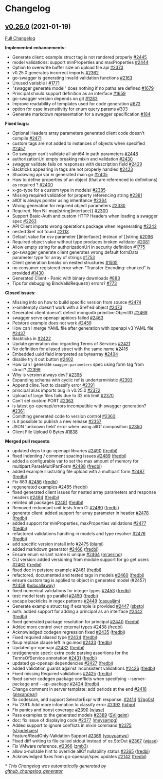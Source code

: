 # Changelog

## [v0.26.0](https://github.com/thetreep/go-swagger/tree/v0.26.0) (2021-01-19)

[Full Changelog](https://github.com/thetreep/go-swagger/compare/v0.25.0...v0.26.0)

**Implemented enhancements:**

- Generate client: example struct tag is not rendered properly [\#2445](https://github.com/thetreep/go-swagger/issues/2445)
- model validations: support minProperties and maxProperties [\#2444](https://github.com/thetreep/go-swagger/issues/2444)
- Option to overwrite buffer size on upload file api  [\#2373](https://github.com/thetreep/go-swagger/issues/2373)
- v0.25.0 generates incorrect imports [\#2362](https://github.com/thetreep/go-swagger/issues/2362)
- go-swagger is generating invalid validation functions [\#2163](https://github.com/thetreep/go-swagger/issues/2163)
- Unused variable i [\#1771](https://github.com/thetreep/go-swagger/issues/1771)
- "swagger generate model" does nothing if no paths are defined [\#1679](https://github.com/thetreep/go-swagger/issues/1679)
- Principal should support definition as an interface [\#1659](https://github.com/thetreep/go-swagger/issues/1659)
- go-swagger version depends on git [\#1283](https://github.com/thetreep/go-swagger/issues/1283)
- Improve readability of templates used for code generation [\#673](https://github.com/thetreep/go-swagger/issues/673)
- option for case insensitivity for enum query params [\#303](https://github.com/thetreep/go-swagger/issues/303)
- Generate markdown representation for a swagger specification [\#184](https://github.com/thetreep/go-swagger/issues/184)

**Fixed bugs:**

- Optional Headers array parameters generated client code doesn't compile [\#2471](https://github.com/thetreep/go-swagger/issues/2471)
- custom tags are not added to instances of objects when specified [\#2457](https://github.com/thetreep/go-swagger/issues/2457)
- Go swagger can't validate all uint64 in path parameters [\#2448](https://github.com/thetreep/go-swagger/issues/2448)
- authorizationUrl empty breaking mixin and validation [\#2430](https://github.com/thetreep/go-swagger/issues/2430)
- swagger validate fails on responses with description field [\#2429](https://github.com/thetreep/go-swagger/issues/2429)
- Backticks appearing in tags are not properly handled [\#2423](https://github.com/thetreep/go-swagger/issues/2423)
- Shadowing api var in generated main.go [\#2405](https://github.com/thetreep/go-swagger/issues/2405)
- How to define properties of an object \(that are referenced to definitions\) as required ? [\#2400](https://github.com/thetreep/go-swagger/issues/2400)
- x-go-type for a custom type in models/ [\#2385](https://github.com/thetreep/go-swagger/issues/2385)
- Missing required validation for property referencing string [\#2381](https://github.com/thetreep/go-swagger/issues/2381)
- allOf is always pointer using inheritance [\#2364](https://github.com/thetreep/go-swagger/issues/2364)
- Wrong generation for required object parameters [\#2330](https://github.com/thetreep/go-swagger/issues/2330)
- Required, Non Nil map\[string\]interface{} [\#2300](https://github.com/thetreep/go-swagger/issues/2300)
- Support Basic-Auth and custom HTTP Headers when loading a swagger spec [\#2263](https://github.com/thetreep/go-swagger/issues/2263)
- API Client imports wrong operations package when regenerating [\#2242](https://github.com/thetreep/go-swagger/issues/2242)
- nested  $ref not found [\#2113](https://github.com/thetreep/go-swagger/issues/2113)
- Default value for csv parameter \[\]interface{} instead of \[\]string [\#2096](https://github.com/thetreep/go-swagger/issues/2096)
- Required object value without type produces broken validator [\#2081](https://github.com/thetreep/go-swagger/issues/2081)
- Allow empty string for authorizationUrl in security definition [\#1775](https://github.com/thetreep/go-swagger/issues/1775)
- go-swagger generate client generates wrong default formData parameter type for array of strings [\#1753](https://github.com/thetreep/go-swagger/issues/1753)
- Client generation breaks on nested structures [\#1505](https://github.com/thetreep/go-swagger/issues/1505)
- no consumer registered error when "Transfer-Encoding: chunked" is provided [\#1430](https://github.com/thetreep/go-swagger/issues/1430)
- Generated Client - Panic with binary downloads [\#883](https://github.com/thetreep/go-swagger/issues/883)
- Tips for debugging BindValidRequest\(\) errors? [\#773](https://github.com/thetreep/go-swagger/issues/773)

**Closed issues:**

- Missing info on how to build specific version from source [\#2474](https://github.com/thetreep/go-swagger/issues/2474)
- x-omitempty doesn't work with a $ref'ed object [\#2473](https://github.com/thetreep/go-swagger/issues/2473)
- Generated client doesn't detect mongodb primitive.ObjectID [\#2468](https://github.com/thetreep/go-swagger/issues/2468)
- swagger serve openapi apidocs failed [\#2463](https://github.com/thetreep/go-swagger/issues/2463)
- Petstore example does not work [\#2459](https://github.com/thetreep/go-swagger/issues/2459)
- How can I merge YAML file after generation with openapi v3 YAML file [\#2437](https://github.com/thetreep/go-swagger/issues/2437)
- Backticks in  [\#2422](https://github.com/thetreep/go-swagger/issues/2422)
- Update generation doc regarding Terms of Services [\#2421](https://github.com/thetreep/go-swagger/issues/2421)
- No definition for aliased struct with the same name [\#2416](https://github.com/thetreep/go-swagger/issues/2416)
- Embedded uuid field interpreted as bytearray [\#2404](https://github.com/thetreep/go-swagger/issues/2404)
- disable try it out button [\#2402](https://github.com/thetreep/go-swagger/issues/2402)
- How can I generate `swagger:parameters` spec using form tag from struct? [\#2399](https://github.com/thetreep/go-swagger/issues/2399)
- Why is version always dev? [\#2395](https://github.com/thetreep/go-swagger/issues/2395)
- Expanding schema with cyclic ref is underterministic [\#2393](https://github.com/thetreep/go-swagger/issues/2393)
- Append cline.Text  to classify error [\#2391](https://github.com/thetreep/go-swagger/issues/2391)
- principal alias imports bug in v0.25.0 [\#2372](https://github.com/thetreep/go-swagger/issues/2372)
- Upload of large files fails due to 32 mb limit [\#2370](https://github.com/thetreep/go-swagger/issues/2370)
- Can't set custom PORT [\#2363](https://github.com/thetreep/go-swagger/issues/2363)
- is latest go-openapi/errors incompatible with swagger generation? [\#2361](https://github.com/thetreep/go-swagger/issues/2361)
- Comitting generated code to version control [\#2360](https://github.com/thetreep/go-swagger/issues/2360)
- Is it possible to publish a new release [\#2357](https://github.com/thetreep/go-swagger/issues/2357)
- JSON 'unknown field' error when using allOf composition [\#2350](https://github.com/thetreep/go-swagger/issues/2350)
- Client File Upload 0 Bytes [\#1838](https://github.com/thetreep/go-swagger/issues/1838)

**Merged pull requests:**

- updated deps to go-openapi libraries [\#2490](https://github.com/thetreep/go-swagger/pull/2490) ([fredbi](https://github.com/fredbi))
- fixed indenting / comment spacing issues [\#2489](https://github.com/thetreep/go-swagger/pull/2489) ([fredbi](https://github.com/fredbi))
- added a configurable var to set the max amount of memory for multipart.ParseMultiPartForm [\#2488](https://github.com/thetreep/go-swagger/pull/2488) ([fredbi](https://github.com/fredbi))
- added example illustrating file upload with a multipart form [\#2487](https://github.com/thetreep/go-swagger/pull/2487) ([fredbi](https://github.com/fredbi))
- Fix 883 [\#2486](https://github.com/thetreep/go-swagger/pull/2486) ([fredbi](https://github.com/fredbi))
- regenerated examples [\#2485](https://github.com/thetreep/go-swagger/pull/2485) ([fredbi](https://github.com/fredbi))
- fixed generated client issues for nested array parameters and response headers [\#2484](https://github.com/thetreep/go-swagger/pull/2484) ([fredbi](https://github.com/fredbi))
- relinted all packages [\#2481](https://github.com/thetreep/go-swagger/pull/2481) ([fredbi](https://github.com/fredbi))
- Removed redundant unit tests from CI [\#2480](https://github.com/thetreep/go-swagger/pull/2480) ([fredbi](https://github.com/fredbi))
- generate client: added support for array parameter in header [\#2478](https://github.com/thetreep/go-swagger/pull/2478) ([fredbi](https://github.com/fredbi))
- added support for minProperties, maxProperties validations [\#2477](https://github.com/thetreep/go-swagger/pull/2477) ([fredbi](https://github.com/fredbi))
- refactored validations handling in models and type resolver [\#2476](https://github.com/thetreep/go-swagger/pull/2476) ([fredbi](https://github.com/fredbi))
- add specific version install info [\#2475](https://github.com/thetreep/go-swagger/pull/2475) ([blami](https://github.com/blami))
- added markdown generator [\#2466](https://github.com/thetreep/go-swagger/pull/2466) ([fredbi](https://github.com/fredbi))
- Ensure enum variant name is unique [\#2464](https://github.com/thetreep/go-swagger/pull/2464) ([mraerino](https://github.com/mraerino))
- CLI version: added versioning from module support for go get users [\#2462](https://github.com/thetreep/go-swagger/pull/2462) ([fredbi](https://github.com/fredbi))
- fixed doc in petstore example [\#2461](https://github.com/thetreep/go-swagger/pull/2461) ([fredbi](https://github.com/fredbi))
- refactored, documented and tested tags in models [\#2460](https://github.com/thetreep/go-swagger/pull/2460) ([fredbi](https://github.com/fredbi))
- ensure custom tag is applied to object in generated model \(\#2457\) [\#2458](https://github.com/thetreep/go-swagger/pull/2458) ([bobcallaway](https://github.com/bobcallaway))
- fixed numerical validations for integer types [\#2453](https://github.com/thetreep/go-swagger/pull/2453) ([fredbi](https://github.com/fredbi))
- test: model tests go parallel [\#2450](https://github.com/thetreep/go-swagger/pull/2450) ([fredbi](https://github.com/fredbi))
- escape backticks in regex patterns [\#2449](https://github.com/thetreep/go-swagger/pull/2449) ([casualjim](https://github.com/casualjim))
- Generate example struct tag if example is provided [\#2447](https://github.com/thetreep/go-swagger/pull/2447) ([sbstp](https://github.com/sbstp))
- auth: added support for adding a principal as an interface  [\#2442](https://github.com/thetreep/go-swagger/pull/2442) ([fredbi](https://github.com/fredbi))
- fixed generated package resolution for principal [\#2440](https://github.com/thetreep/go-swagger/pull/2440) ([fredbi](https://github.com/fredbi))
- Added more control over external types [\#2438](https://github.com/thetreep/go-swagger/pull/2438) ([fredbi](https://github.com/fredbi))
- Acknowledged codegen regression fixed [\#2435](https://github.com/thetreep/go-swagger/pull/2435) ([fredbi](https://github.com/fredbi))
- Fixed required aliased type [\#2434](https://github.com/thetreep/go-swagger/pull/2434) ([fredbi](https://github.com/fredbi))
- fixup replace clause left in go.mod [\#2433](https://github.com/thetreep/go-swagger/pull/2433) ([fredbi](https://github.com/fredbi))
- Updated go-openapi [\#2432](https://github.com/thetreep/go-swagger/pull/2432) ([fredbi](https://github.com/fredbi))
- test\(generate spec\): extra code parsing assertions for the TermsOfService annotation [\#2431](https://github.com/thetreep/go-swagger/pull/2431) ([fredbi](https://github.com/fredbi))
- updated go-openapi dependencies [\#2427](https://github.com/thetreep/go-swagger/pull/2427) ([fredbi](https://github.com/fredbi))
- added validation guards against inconsistent validations [\#2426](https://github.com/thetreep/go-swagger/pull/2426) ([fredbi](https://github.com/fredbi))
- Fixed missing Required validations [\#2425](https://github.com/thetreep/go-swagger/pull/2425) ([fredbi](https://github.com/fredbi))
- fixed server codegen package conflicts when specifying --server-package and --api-package [\#2424](https://github.com/thetreep/go-swagger/pull/2424) ([fredbi](https://github.com/fredbi))
- Change comment in server template: add periods at the end [\#2418](https://github.com/thetreep/go-swagger/pull/2418) ([alexandear](https://github.com/alexandear))
- fix codescan, and support SelectorExpr with response. [\#2414](https://github.com/thetreep/go-swagger/pull/2414) ([j2gg0s](https://github.com/j2gg0s))
- Fix 2391: Add more infomation to classify error [\#2392](https://github.com/thetreep/go-swagger/pull/2392) ([tptpp](https://github.com/tptpp))
- Fix panics and boost coverage [\#2390](https://github.com/thetreep/go-swagger/pull/2390) ([wjase](https://github.com/wjase))
- Pass examples to the generated models [\#2389](https://github.com/thetreep/go-swagger/pull/2389) ([SVilgelm](https://github.com/SVilgelm))
- doc: fix issue of displaying code [\#2377](https://github.com/thetreep/go-swagger/pull/2377) ([meysampg](https://github.com/meysampg))
- Added support to ignore conflicts in mixin command [\#2375](https://github.com/thetreep/go-swagger/pull/2375) ([stijndehaes](https://github.com/stijndehaes))
- Feature/ReadOnly-Validation Support [\#2369](https://github.com/thetreep/go-swagger/pull/2369) ([youyuanwu](https://github.com/youyuanwu))
- Fixed diff writing to file called stdout instead of os.StdOut [\#2367](https://github.com/thetreep/go-swagger/pull/2367) ([wjase](https://github.com/wjase))
- Fix VMware reference. [\#2366](https://github.com/thetreep/go-swagger/pull/2366) ([zmb3](https://github.com/zmb3))
- allow x-nullable hint to override allOf nullability status [\#2365](https://github.com/thetreep/go-swagger/pull/2365) ([fredbi](https://github.com/fredbi))
- Acknowledged fixes from go-openapi/spec updates [\#2142](https://github.com/thetreep/go-swagger/pull/2142) ([fredbi](https://github.com/fredbi))



\* *This Changelog was automatically generated by [github_changelog_generator](https://github.com/github-changelog-generator/github-changelog-generator)*
